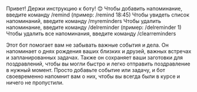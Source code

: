 Привет! Держи инструкцию к боту! 😊
Чтобы добавить напоминание, введите команду /remind (пример: /remind 18:45)
Чтобы увидеть список напоминаний, введите команду /myreminders
Чтобы удалить напоминание, введите команду /delreminder (пример: /delreminder 1)
Чтобы удалить все напоминания, введите команду /clearreminders


Этот бот помогает вам не забывать важные события и дела. Он напоминает о днях рождения ваших близких и друзей, важных встречах и запланированных задачах. Также он сохраняет ваши заготовки для поздравлений, чтобы вы могли быстро и легко отправить поздравление в нужный момент. Просто добавьте событие или задачу, и бот своевременно напомнит вам о них, чтобы вы всегда были в курсе и ничего не пропустили.
